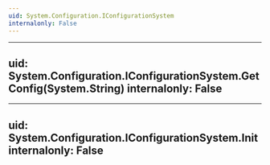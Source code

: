 ```yaml
---
uid: System.Configuration.IConfigurationSystem
internalonly: False
---
```


---
uid: System.Configuration.IConfigurationSystem.GetConfig(System.String)
internalonly: False
---

---
uid: System.Configuration.IConfigurationSystem.Init
internalonly: False
---
